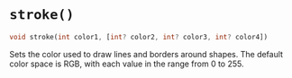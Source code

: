 # `stroke()`

```dart
void stroke(int color1, [int? color2, int? color3, int? color4])
```

Sets the color used to draw lines and borders around shapes. The default color space is RGB, with each value in the range from 0 to 255.
